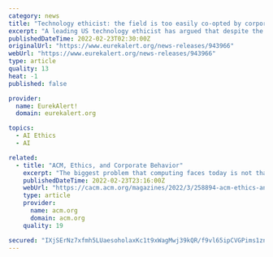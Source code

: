 ```yaml
---
category: news
title: "Technology ethicist: the field is too easily co-opted by corporate ‘ethics-washing’"
excerpt: "A leading US technology ethicist has argued that despite the explosion in society-wide attention directed toward technology ethics in the last few years after a series of scandals, his field remains too easily captured by actors more interested in avoiding backlash than in taking actions that may undermine their bottom line."
publishedDateTime: 2022-02-23T02:30:00Z
originalUrl: "https://www.eurekalert.org/news-releases/943966"
webUrl: "https://www.eurekalert.org/news-releases/943966"
type: article
quality: 13
heat: -1
published: false

provider:
  name: EurekAlert!
  domain: eurekalert.org

topics:
  - AI Ethics
  - AI

related:
  - title: "ACM, Ethics, and Corporate Behavior"
    excerpt: "The biggest problem that computing faces today is not that AI technology is unethical, but that AI technology is used by large and powerful corporations to support a business model that is, arguably,"
    publishedDateTime: 2022-02-23T23:16:00Z
    webUrl: "https://cacm.acm.org/magazines/2022/3/258894-acm-ethics-and-corporate-behavior/fulltext"
    type: article
    provider:
      name: acm.org
      domain: acm.org
    quality: 19

secured: "IXjSErNz7xfmh5LUaesoholaxKc1t9xWagMwj39kQR/f9vl65ipCVGPims1znVWy+IGNwGvXvbi14sAzdabP8YRbCbT1RedwLsqNEBfeKntMyCLcuSrDOOGa7KkH6btPHrWuereLoC0scho1ijrSMnoYGg1vluE+Fa16n2OPcfpdRRspcKACxQ4v6U/GrrXjBccZDj7ucdA1QbOly8/T76u33jocouqLPDDcTDVTHh2fLjlUwcmHrvi9xyaWbvlwEx5JpOSG2SB3KvXHUH1YKiwIzFc+Ex7n6aaHVDqpaCI32M3nY3qlqXDTQzs2twZPIL1rf0oHk9TXGsPxQP8ZE0yhX95lmlFI1dBtRUDPZOo=;umr+HnfcODp7Yn0vFjZFKw=="
---
```


